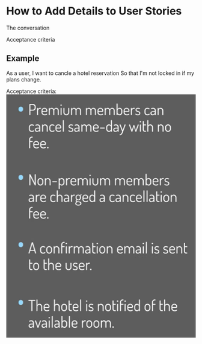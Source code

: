 # How to Add Details to User Stories

The conversation

Acceptance criteria


## Example

As a user,
I want to cancle a hotel reservation 
So that I'm not locked in if my plans change.

Acceptance criteria:
![Alt text](images\image.png)